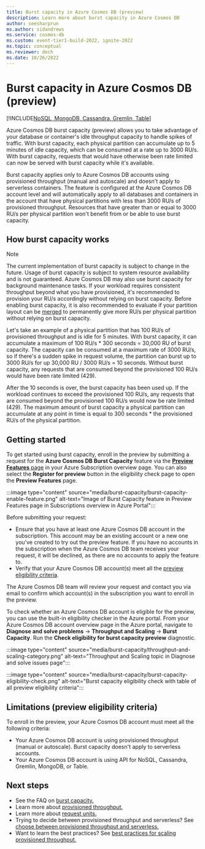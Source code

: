 ```yaml
---
title: Burst capacity in Azure Cosmos DB (preview)
description: Learn more about burst capacity in Azure Cosmos DB
author: seesharprun
ms.author: sidandrews
ms.service: cosmos-db
ms.custom: event-tier1-build-2022, ignite-2022
ms.topic: conceptual
ms.reviewer: dech
ms.date: 10/26/2022
---
```


# Burst capacity in Azure Cosmos DB (preview)

[!INCLUDE[NoSQL, MongoDB, Cassandra, Gremlin, Table](includes/appliesto-nosql-mongodb-cassandra-gremlin-table.md)]

Azure Cosmos DB burst capacity (preview) allows you to take advantage of your database or container's idle throughput capacity to handle spikes of traffic. With burst capacity, each physical partition can accumulate up to 5 minutes of idle capacity, which can be consumed at a rate up to 3000 RU/s. With burst capacity, requests that would have otherwise been rate limited can now be served with burst capacity while it's available.

Burst capacity applies only to Azure Cosmos DB accounts using provisioned throughput (manual and autoscale) and doesn't apply to serverless containers. The feature is configured at the Azure Cosmos DB account level and will automatically apply to all databases and containers in the account that have physical partitions with less than 3000 RU/s of provisioned throughput. Resources that have greater than or equal to 3000 RU/s per physical partition won't benefit from or be able to use burst capacity.

## How burst capacity works

> [!NOTE]
> The current implementation of burst capacity is subject to change in the future. Usage of burst capacity is subject to system resource availability and is not guaranteed. Azure Cosmos DB may also use burst capacity for background maintenance tasks. If your workload requires consistent throughput beyond what you have provisioned, it's recommended to provision your RU/s accordingly without relying on burst capacity. Before enabling burst capacity, it is also recommended to evaluate if your partition layout can be [merged](merge.md) to permanently give more RU/s per physical partition without relying on burst capacity.

Let's take an example of a physical partition that has 100 RU/s of provisioned throughput and is idle for 5 minutes. With burst capacity, it can accumulate a maximum of 100 RU/s * 300 seconds = 30,000 RU of burst capacity. The capacity can be consumed at a maximum rate of 3000 RU/s, so if there's a sudden spike in request volume, the partition can burst up to 3000 RU/s for up 30,000 RU / 3000 RU/s = 10 seconds. Without burst capacity, any requests that are consumed beyond the provisioned 100 RU/s would have been rate limited (429).

After the 10 seconds is over, the burst capacity has been used up. If the workload continues to exceed the provisioned 100 RU/s, any requests that are consumed beyond the provisioned 100 RU/s would now be rate limited (429). The maximum amount of burst capacity a physical partition can accumulate at any point in time is equal to 300 seconds * the provisioned RU/s of the physical partition.

## Getting started

To get started using burst capacity, enroll in the preview by submitting a request for the **Azure Cosmos DB Burst Capacity** feature via the [**Preview Features** page](../azure-resource-manager/management/preview-features.md) in your Azure Subscription overview page. You can also select the **Register for preview** button in the eligibility check page to open the **Preview Features** page.

:::image type="content" source="media/burst-capacity/burst-capacity-enable-feature.png" alt-text="Image of Burst Capacity feature in Preview Features page in Subscriptions overview in Azure Portal":::

Before submitting your request:

- Ensure that you have at least one Azure Cosmos DB account in the subscription. This account may be an existing account or a new one you've created to try out the preview feature. If you have no accounts in the subscription when the Azure Cosmos DB team receives your request, it will be declined, as there are no accounts to apply the feature to.
- Verify that your Azure Cosmos DB account(s) meet all the [preview eligibility criteria](#limitations-preview-eligibility-criteria).

The Azure Cosmos DB team will review your request and contact you via email to confirm which account(s) in the subscription you want to enroll in the preview.

To check whether an Azure Cosmos DB account is eligible for the preview, you can use the built-in eligibility checker in the Azure portal. From your Azure Cosmos DB account overview page in the Azure portal, navigate to **Diagnose and solve problems** -> **Throughput and Scaling** ->  **Burst Capacity**. Run the **Check eligibility for burst capacity preview** diagnostic.

:::image type="content" source="media/burst-capacity/throughput-and-scaling-category.png" alt-text="Throughput and Scaling topic in Diagnose and solve issues page":::

:::image type="content" source="media/burst-capacity/burst-capacity-eligibility-check.png" alt-text="Burst capacity eligibility check with table of all preview eligibility criteria":::

## Limitations (preview eligibility criteria)

To enroll in the preview, your Azure Cosmos DB account must meet all the following criteria:

- Your Azure Cosmos DB account is using provisioned throughput (manual or autoscale). Burst capacity doesn't apply to serverless accounts.
- Your Azure Cosmos DB account is using API for NoSQL, Cassandra, Gremlin, MongoDB, or Table.

## Next steps

- See the FAQ on [burst capacity.](burst-capacity-faq.yml)
- Learn more about [provisioned throughput.](set-throughput.md)
- Learn more about [request units.](request-units.md)
- Trying to decide between provisioned throughput and serverless? See [choose between provisioned throughput and serverless.](throughput-serverless.md)
- Want to learn the best practices? See [best practices for scaling provisioned throughput.](scaling-provisioned-throughput-best-practices.md)
